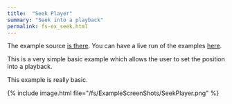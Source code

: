 ```yaml
---
title:  "Seek Player"
summary: "Seek into a playback"
permalink: fs-ex_seek.html
---
```


The example source [is there](https://github.com/canardoux/flutter_sound/blob/master/example/lib/seek/seek.dart). You can have a live run of the examples [here](/tau/fs/live/index.html).

This is a very simple basic example which allows the user to set the position into a playback.

This example is really basic.

{% include image.html file="/fs/ExampleScreenShots/SeekPlayer.png" %}